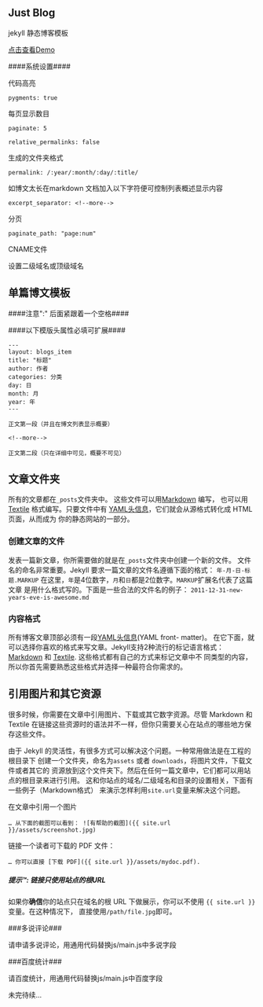 Just Blog
----------
jekyll 静态博客模板

[点击查看Demo](http://fatcoder.com/)

####系统设置####

代码高亮

    pygments: true

每页显示数目

    paginate: 5

    relative_permalinks: false

生成的文件夹格式

    permalink: /:year/:month/:day/:title/

如博文太长在markdown 文档加入以下字符便可控制列表概述显示内容

    excerpt_separator: <!--more--> 

分页

    paginate_path: "page:num"

CNAME文件

设置二级域名或顶级域名



单篇博文模板
----------
####注意":" 后面紧跟着一个空格####

####以下模版头属性必填可扩展####


    ---
    layout: blogs_item
    title: "标题"
    author: 作者
    categories: 分类
    day: 日
    month: 月
    year: 年
    ---
    
    正文第一段（并且在博文列表显示概要）
    
    <!--more--> 
    
    正文第二段（只在详细中可见，概要不可见）

## 文章文件夹

所有的文章都在`_posts`文件夹中。
这些文件可以用[Markdown](http://daringfireball.net/projects/markdown/) 编写，
也可以用[Textile](http://textile.sitemonks.com/) 格式编写。只要文件中有
[YAML头信息](../frontmatter/)，它们就会从源格式转化成 HTML 页面，从而成为
你的静态网站的一部分。

### 创建文章的文件

发表一篇新文章，你所需要做的就是在`_posts`文件夹中创建一个新的文件。
文件名的命名非常重要。Jekyll 要求一篇文章的文件名遵循下面的格式：
`
年-月-日-标题.MARKUP
`
在这里，`年`是4位数字，`月`和`日`都是2位数字。`MARKUP`扩展名代表了这篇文章
是用什么格式写的。下面是一些合法的文件名的例子：
`
2011-12-31-new-years-eve-is-awesome.md
`



### 内容格式

所有博客文章顶部必须有一段[YAML头信息](../frontmatter/)(YAML front- matter)。
在它下面，就可以选择你喜欢的格式来写文章。Jekyll支持2种流行的标记语言格式：
[Markdown](http://daringfireball.net/projects/markdown/) 和
[Textile](http://textile.sitemonks.com/). 这些格式都有自己的方式来标记文章中不
同类型的内容，所以你首先需要熟悉这些格式并选择一种最符合你需求的。

## 引用图片和其它资源

很多时候，你需要在文章中引用图片、下载或其它数字资源。尽管 Markdown 和 Textile
在链接这些资源时的语法并不一样，但你只需要关心在站点的哪些地方保存这些文件。

由于 Jekyll 的灵活性，有很多方式可以解决这个问题。一种常用做法是在工程的根目录下
创建一个文件夹，命名为`assets` 或者 `downloads`，将图片文件，下载文件或者其它的
资源放到这个文件夹下。然后在任何一篇文章中，它们都可以用站点的根目录来进行引用。
这和你站点的域名/二级域名和目录的设置相关，下面有一些例子（Markdown格式）
来演示怎样利用`site.url`变量来解决这个问题。

在文章中引用一个图片

`
… 从下面的截图可以看到：
![有帮助的截图]({{ site.url }}/assets/screenshot.jpg)
`

链接一个读者可下载的 PDF 文件：

`
… 你可以直接 [下载 PDF]({{ site.url }}/assets/mydoc.pdf).
`

<div class="note">
  <h5>提示™: 链接只使用站点的根URL</h5>
  <p>
    如果你<strong>确信</strong>你的站点只在域名的根 URL 下做展示，你可以不使用
     <code>{{ site.url }}</code>变量。在这种情况下，
     直接使用<code>/path/file.jpg</code>即可。
  </p>
</div>


###多说评论###

请申请多说评论，用通用代码替换js/main.js中多说字段

###百度统计###

请百度统计，用通用代码替换js/main.js中百度字段

未完待续...
